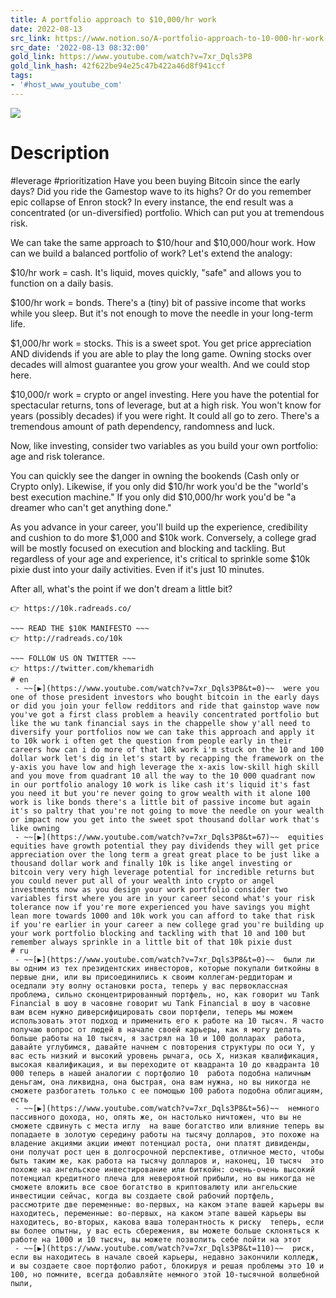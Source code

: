 ```yaml
---
title: A portfolio approach to $10,000/hr work
date: 2022-08-13
src_link: https://www.notion.so/A-portfolio-approach-to-10-000-hr-work-YouTube-7c5a9d2b4b5c479586b7df851cd123e2
src_date: '2022-08-13 08:32:00'
gold_link: https://www.youtube.com/watch?v=7xr_Dqls3P8
gold_link_hash: 42f622be94e25c47b422a46d8f941ccf
tags:
- '#host_www_youtube_com'
---
```


![](https://www.youtube.com/watch?v=7xr_Dqls3P8) 
# Description 
#leverage #prioritization
Have you been buying Bitcoin since the early days? 
Did you ride the Gamestop wave to its highs?
Or do you remember epic collapse of Enron stock?
In every instance, the end result was a concentrated (or un-diversified) portfolio. Which can put you at tremendous risk.

We can take the same approach to $10/hour and $10,000/hour work. How can we build a balanced portfolio of work? Let's extend the analogy:

$10/hr work = cash. It's liquid, moves quickly, "safe" and allows you to function on a daily basis.

$100/hr work = bonds. There's a (tiny) bit of passive income that works while you sleep. But it's not enough to move the needle in your long-term life.

$1,000/hr work = stocks. This is a sweet spot. You get price appreciation AND dividends if you are able to play the long game. Owning stocks over decades will almost guarantee you grow your wealth. And we could stop here.

$10,000/r work = crypto or angel investing. Here you have the potential for spectacular returns, tons of leverage, but at a high risk. You won't know for years (possibly decades) if you were right. It could all go to zero. There's a tremendous amount of path dependency, randomness and luck.

Now, like investing, consider two variables as you build your own portfolio: age and risk tolerance. 

You can quickly see the danger in owning the bookends (Cash only or Crypto only). Likewise, if you only did $10/hr work you'd be the "world's best execution machine." If you only did $10,000/hr work you'd be "a dreamer who can't get anything done."

As you advance in your career, you'll build up the experience, credibility and cushion to do more $1,000 and $10k work. Conversely, a college grad will be mostly focused on execution and blocking and tackling. But regardless of your age and experience, it's critical to sprinkle some $10k pixie dust into your daily activities. Even if it's just 10 minutes.

After all, what's the point if we don't dream a little bit?

~~~ CHECK OUT THE $10K INSTITUTE ~~~
👉 https://10k.radreads.co/

~~~ READ THE $10K MANIFESTO ~~~
👉 http://radreads.co/10k

~~~ FOLLOW US ON TWITTER ~~~
👉 https://twitter.com/khemaridh
# en
 - ~~[▶](https://www.youtube.com/watch?v=7xr_Dqls3P8&t=0)~~  were you one of those president investors who bought bitcoin in the early days or did you join your fellow redditors and ride that gainstop wave now you've got a first class problem a heavily concentrated portfolio but like the wu tank financial says in the chappelle show y'all need to diversify your portfolios now we can take this approach and apply it to 10k work i often get the question from people early in their careers how can i do more of that 10k work i'm stuck on the 10 and 100 dollar work let's dig in let's start by recapping the framework on the y-axis you have low and high leverage the x-axis low-skill high skill and you move from quadrant 10 all the way to the 10 000 quadrant now in our portfolio analogy 10 work is like cash it's liquid it's fast you need it but you're never going to grow wealth with it alone 100 work is like bonds there's a little bit of passive income but again it's so paltry that you're not going to move the needle on your wealth or impact now you get into the sweet spot thousand dollar work that's like owning 
 - ~~[▶](https://www.youtube.com/watch?v=7xr_Dqls3P8&t=67)~~  equities equities have growth potential they pay dividends they will get price appreciation over the long term a great great place to be just like a thousand dollar work and finally 10k is like angel investing or bitcoin very very high leverage potential for incredible returns but you could never put all of your wealth into crypto or angel investments now as you design your work portfolio consider two variables first where you are in your career second what's your risk tolerance now if you're more experienced you have savings you might lean more towards 1000 and 10k work you can afford to take that risk if you're earlier in your career a new college grad you're building up your work portfolio blocking and tackling with that 10 and 100 but remember always sprinkle in a little bit of that 10k pixie dust 
# ru
 - ~~[▶](https://www.youtube.com/watch?v=7xr_Dqls3P8&t=0)~~  были ли вы одним из тех президентских инвесторов, которые покупали биткойны в первые дни, или вы присоединились к своим коллегам-реддиторам и оседлали эту волну остановки роста, теперь у вас первоклассная проблема, сильно сконцентрированный портфель, но, как говорит wu Tank Financial в шоу в часовне говорит wu Tank Financial в шоу в часовне вам всем нужно диверсифицировать свои портфели, теперь мы можем использовать этот подход и применить его к работе на 10 тысяч. Я часто получаю вопрос от людей в начале своей карьеры, как я могу делать больше работы на 10 тысяч, я застрял на 10 и 100 долларах  работа, давайте углубимся, давайте начнем с повторения структуры по оси Y, у вас есть низкий и высокий уровень рычага, ось X, низкая квалификация, высокая квалификация, и вы переходите от квадранта 10 до квадранта 10 000 теперь в нашей аналогии с портфолио 10  работа подобна наличным деньгам, она ликвидна, она быстрая, она вам нужна, но вы никогда не сможете разбогатеть только с ее помощью 100 работа подобна облигациям, есть 
 - ~~[▶](https://www.youtube.com/watch?v=7xr_Dqls3P8&t=56)~~  немного пассивного дохода, но, опять же, он настолько ничтожен, что вы не сможете сдвинуть с места иглу  на ваше богатство или влияние теперь вы попадаете в золотую середину работы на тысячу долларов, это похоже на владение акциями акции имеют потенциал роста, они платят дивиденды, они получат рост цен в долгосрочной перспективе, отличное место, чтобы быть таким же, как работа на тысячу долларов и, наконец, 10 тысяч  это похоже на ангельское инвестирование или биткойн: очень-очень высокий потенциал кредитного плеча для невероятной прибыли, но вы никогда не сможете вложить все свое богатство в криптовалюту или ангельские инвестиции сейчас, когда вы создаете свой рабочий портфель, рассмотрите две переменные: во-первых, на каком этапе вашей карьеры вы находитесь, переменные: во-первых, на каком этапе вашей карьеры вы находитесь, во-вторых, какова ваша толерантность к риску  теперь, если вы более опытны, у вас есть сбережения, вы можете больше склоняться к работе на 1000 и 10 тысяч, вы можете позволить себе пойти на этот 
 - ~~[▶](https://www.youtube.com/watch?v=7xr_Dqls3P8&t=110)~~  риск, если вы находитесь в начале своей карьеры, недавно закончили колледж, и вы создаете свое портфолио работ, блокируя и решая проблемы это 10 и 100, но помните, всегда добавляйте немного этой 10-тысячной волшебной пыли,